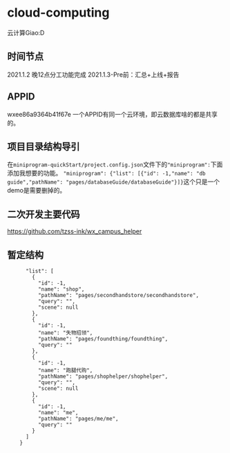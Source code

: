 # cloud-computing
云计算Giao:D

## 时间节点
2021.1.2 晚12点分工功能完成
2021.1.3-Pre前：汇总+上线+报告
## APPID
wxee86a9364b41f67e
一个APPID有同一个云环境，即云数据库啥的都是共享的。



  
## 项目目录结构导引
在`miniprogram-quickStart/project.config.json`文件下的`"miniprogram":`下面添加我想要的功能。
    `"miniprogram": {"list": [{"id": -1,"name": "db guide","pathName": "pages/databaseGuide/databaseGuide"}]}`这个只是一个demo是需要删掉的。
    
## 二次开发主要代码
https://github.com/tzss-ink/wx_campus_helper

## 暂定结构
```` "miniprogram": {
      "list": [
        {
          "id": -1,
          "name": "shop",
          "pathName": "pages/secondhandstore/secondhandstore",
          "query": "",
          "scene": null
        },
        {
          "id": -1,
          "name": "失物招领",
          "pathName": "pages/foundthing/foundthing",
          "query": ""
        },
        {
          "id": -1,
          "name": "跑腿代购",
          "pathName": "pages/shophelper/shophelper",
          "query": "",
          "scene": null
        },
        {
          "id": -1,
          "name": "me",
          "pathName": "pages/me/me",
          "query": ""
        }
      ]
    }
